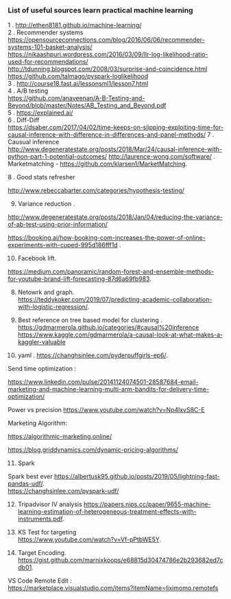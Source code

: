 ### List of useful sources learn practical machine learning 

1 . http://ethen8181.github.io/machine-learning/  
2 . Recommender systems  
https://opensourceconnections.com/blog/2016/06/06/recommender-systems-101-basket-analysis/  
https://nikaashpuri.wordpress.com/2016/03/09/llr-log-likelihood-ratio-used-for-recommendations/  
http://tdunning.blogspot.com/2008/03/surprise-and-coincidence.html  
https://github.com/talmago/pyspark-loglikelihood  
3 . http://course18.fast.ai/lessonsml1/lesson7.html  
4 . A/B testing   
https://github.com/anaveenan/A-B-Testing-and-Beyond/blob/master/Notes/AB_Testing_and_Beyond.pdf  
5 . https://explained.ai/  
6 . Diff-Diff  
https://dsaber.com/2017/04/02/time-keeps-on-slipping-exploiting-time-for-causal-inference-with-difference-in-differences-and-panel-methods/
7 . Causual inference  
http://www.degeneratestate.org/posts/2018/Mar/24/causal-inference-with-python-part-1-potential-outcomes/
http://laurence-wong.com/software/ .    
Marketmatching - https://github.com/klarsen1/MarketMatching.     

8 . Good stats refresher 

http://www.rebeccabarter.com/categories/hypothesis-testing/   

9. Variance reduction .    

http://www.degeneratestate.org/posts/2018/Jan/04/reducing-the-variance-of-ab-test-using-prior-information/

https://booking.ai/how-booking-com-increases-the-power-of-online-experiments-with-cuped-995d186fff1d .  



10. Facebook lift. 

https://medium.com/panoramic/random-forest-and-ensemble-methods-for-youtube-brand-lift-forecasting-87d6a69fb983.  


8. Netowrk and graph.  
https://teddykoker.com/2019/07/predicting-academic-collaboration-with-logistic-regression/.  


10. Best reference on tree based model for clustering . 
https://gdmarmerola.github.io/categories/#causal%20inference
https://www.kaggle.com/gdmarmerola/a-causal-look-at-what-makes-a-kaggler-valuable

11. yaml   . 
https://changhsinlee.com/pyderpuffgirls-ep6/.  

Send time optimization :

https://www.linkedin.com/pulse/20141124074501-28587684-email-marketing-and-machine-learning-multi-arm-bandits-for-delivery-time-optimization/


Power vs precision
https://www.youtube.com/watch?v=Np4lxvS8C-E


Marketing Algorithm:

https://algorithmic-marketing.online/

https://blog.griddynamics.com/dynamic-pricing-algorithms/


11. Spark    

Spark best ever 
https://albertusk95.github.io/posts/2019/05/lightning-fast-pandas-udf/.  
https://changhsinlee.com/pyspark-udf/    

12. Tripadvisor IV analysis https://papers.nips.cc/paper/9655-machine-learning-estimation-of-heterogeneous-treatment-effects-with-instruments.pdf.   

13. KS Test for targeting    
https://www.youtube.com/watch?v=Vf-pPtbWE5Y.  



14. Target Encoding. 
https://gist.github.com/marnixkoops/e68815d30474786e2b293682ed7cdb01.  


VS Code Remote Edit :     
https://marketplace.visualstudio.com/items?itemName=liximomo.remotefs



